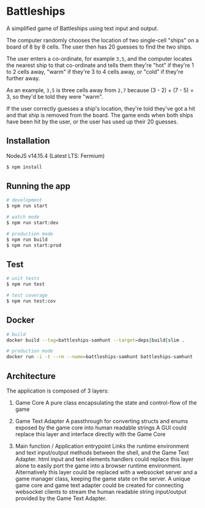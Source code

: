 # Battleships

A simplified game of Battleships using text input and output.

The computer randomly chooses the location of two single-cell "ships" on a board of 8 by 8 cells.  The user then has 20 guesses to find the two ships.

The user enters a co-ordinate, for example `3,5`, and the computer locates the nearest ship to that co-ordinate and tells them they're "hot" if they're 1 to 2 cells away, "warm" if they're 3 to 4 cells away, or "cold" if they're further away.

As an example, `3,5` is three cells away from `2,7` because (3 - 2) + (7 - 5) = 3, so they'd be told they were "warm".

If the user correctly guesses a ship's location, they're told they've got a hit and that ship is removed from the board.  The game ends when both ships have been hit by the user, or the user has used up their 20 guesses.


## Installation

NodeJS v14.15.4 (Latest LTS: Fermium)

```bash
$ npm install
```

## Running the app

```bash
# development
$ npm run start

# watch mode
$ npm run start:dev

# production mode
$ npm run build
$ npm run start:prod
```

## Test

```bash
# unit tests
$ npm run test

# test coverage
$ npm run test:cov
```

## Docker

```bash
# build
docker build --tag=battleships-samhunt --target=deps|build|slim .

# production mode
docker run -i -t --rm --name=battleships-samhunt battleships-samhunt
```

## Architecture

The application is composed of 3 layers: 

1. Game Core
    A pure class encapsulating the state and control-flow of the game

2. Game Text Adapter
    A passthrough for converting structs and enums exposed by the game core into human readable strings
    A GUI could replace this layer and interface directly with the Game Core

3. Main function / Application entrypoint
    Links the runtime environment and text input/output methods between the shell, and the Game Text Adapter.
    html input and text elements handlers could replace this layer alone to easily port the game into a browser runtime environment.
    Alternatively this layer could be replaced with a websocket server and a game manager class, keeping the game state on the server. A unique game core and game text adapter could be created for connecting websocket clients to stream the human readable string input/output provided by the Game Text Adapter.
